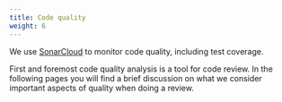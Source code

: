 ```yaml
---
title: Code quality
weight: 6
---
```

We use [SonarCloud](https://sonarcloud.io) to monitor code quality, including test coverage.

First and foremost code quality analysis is a tool for code review. In the following pages you will find a brief discussion on what we consider important aspects of quality when doing a review.
